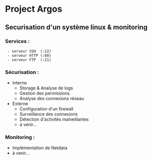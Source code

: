 # Project Argos

## Securisation d'un système linux & monitoring

### Services :
```
 - serveur SSH  (:22)
 - serveur HTTP (:80)
 - serveur FTP  (:21)
 ```
### Sécurisation :
 - Interne
	 - Storage & Analyse de logs
	 - Gestion des permissions
	 - Analyse des connexions réseau
- Externe
	- Configuration d'un firewall
	- Surveillance des connexions
	- Détection d'activités malveillantes
	- à venir...

### Monitoring :
 - Implémentation de Netdata
 - à venir... 



